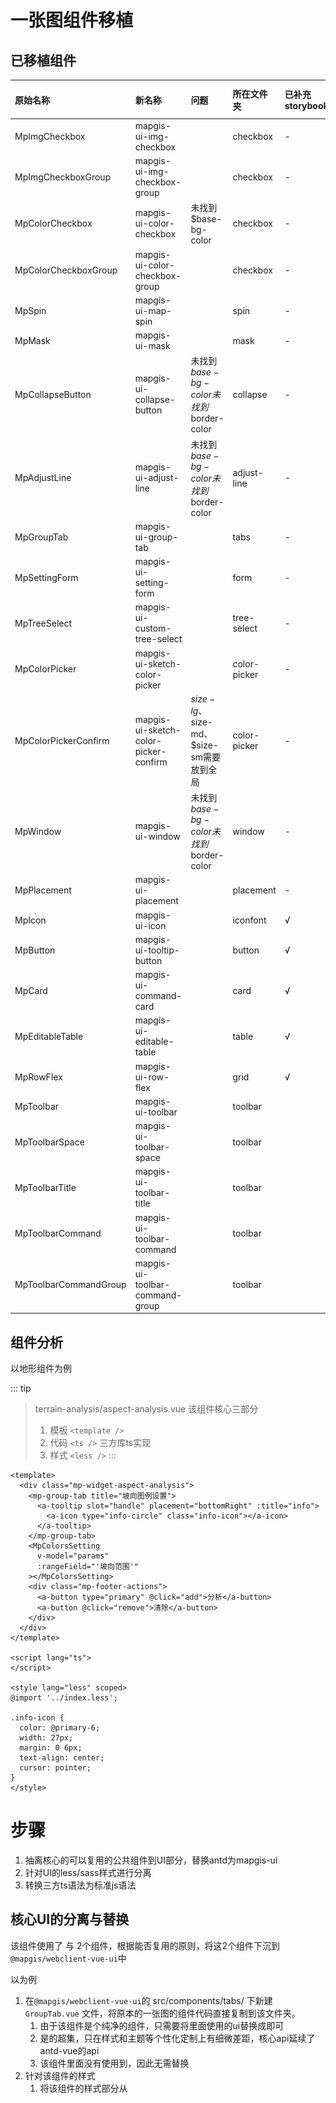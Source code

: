 # 一张图组件移植


## 已移植组件
| 原始名称              | 新名称                                | 问题                                     | 所在文件夹   | 已补充storybook | 涉及a-icon |
| :-------------------- | :------------------------------------ | :--------------------------------------- | :----------- | :-------- | :--------- |
| MpImgCheckbox         | mapgis-ui-img-checkbox                |                                          | checkbox     | -         | √          |
| MpImgCheckboxGroup    | mapgis-ui-img-checkbox-group          |                                          | checkbox     | -         |            |
| MpColorCheckbox       | mapgis-ui-color-checkbox              | 未找到$base-bg-color                     | checkbox     | -         | √          |
| MpColorCheckboxGroup  | mapgis-ui-color-checkbox-group        |                                          | checkbox     | -         |            |
| MpSpin                | mapgis-ui-map-spin                    |                                          | spin         | -         |            |
| MpMask                | mapgis-ui-mask                        |                                          | mask         | -         |            |
| MpCollapseButton      | mapgis-ui-collapse-button             | 未找到$base-bg-color未找到$border-color  | collapse     | -         | √          |
| MpAdjustLine          | mapgis-ui-adjust-line                 | 未找到$base-bg-color未找到$border-color  | adjust-line  | -         |            |
| MpGroupTab            | mapgis-ui-group-tab                   |                                          | tabs         | -         |            |
| MpSettingForm         | mapgis-ui-setting-form                | | form         | -         |            |
| MpTreeSelect          | mapgis-ui-custom-tree-select          |                                          | tree-select  | -         | √          |
| MpColorPicker         | mapgis-ui-sketch-color-picker         |                                          | color-picker | -         |            |
| MpColorPickerConfirm  | mapgis-ui-sketch-color-picker-confirm | $size-lg、$size-md、$size-sm需要放到全局 | color-picker | -         |            |
| MpWindow              | mapgis-ui-window                      | 未找到$base-bg-color未找到$border-color  | window       | -         | √          |
| MpPlacement           | mapgis-ui-placement                   |                                          | placement    | -         |            |
| MpIcon                | mapgis-ui-icon                        |                                          | iconfont     | √         |            |
| MpButton              | mapgis-ui-tooltip-button              |                                          | button       | √         |            |
| MpCard                | mapgis-ui-command-card                |                                          | card         | √         |            |
| MpEditableTable       | mapgis-ui-editable-table              |                                          | table        | √         | √          |
| MpRowFlex             | mapgis-ui-row-flex                    |                                          | grid         | √         |            |
| MpToolbar             | mapgis-ui-toolbar                     |                                          | toolbar      |           |            |
| MpToolbarSpace        | mapgis-ui-toolbar-space               |                                          | toolbar      |           |            |
| MpToolbarTitle        | mapgis-ui-toolbar-title               |                                          | toolbar      |           |            |
| MpToolbarCommand      | mapgis-ui-toolbar-command             |                                          | toolbar      |           | √          |
| MpToolbarCommandGroup | mapgis-ui-toolbar-command-group       |                                          | toolbar      |           |            |












## 组件分析

以地形组件为例

::: tip
> terrain-analysis/aspect-analysis.vue
> 该组件核心三部分
>   1. 模板 `<template />`
>   2. 代码 `<ts />` 三方库ts实现
>   3. 样式 `<less />`
:::

``` vue
<template>
  <div class="mp-widget-aspect-analysis">
    <mp-group-tab title="坡向图例设置">
      <a-tooltip slot="handle" placement="bottomRight" :title="info">
        <a-icon type="info-circle" class="info-icon"></a-icon>
      </a-tooltip>
    </mp-group-tab>
    <MpColorsSetting
      v-model="params"
      :rangeField="'坡向范围'"
    ></MpColorsSetting>
    <div class="mp-footer-actions">
      <a-button type="primary" @click="add">分析</a-button>
      <a-button @click="remove">清除</a-button>
    </div>
  </div>
</template>

<script lang="ts">
</script>

<style lang="less" scoped>
@import '../index.less';

.info-icon {
  color: @primary-6;
  width: 27px;
  margin: 0 6px;
  text-align: center;
  cursor: pointer;
}
</style>
```

# 步骤

1. 抽离核心的可以复用的公共组件到UI部分，替换antd为mapgis-ui
2. 针对UI的less/sass样式进行分离
3. 转换三方ts语法为标准js语法


## 核心UI的分离与替换
该组件使用了<mp-group-tab /> 与 <MpColorsSetting /> 2个组件，根据能否复用的原则，将这2个组件下沉到`@mapgis/webclient-vue-ui`中

以<mp-group-tab />为例
1. 在`@mapgis/webclient-vue-ui`的 src/components/tabs/ 下新建`GroupTab.vue` 文件，将原本的一张图的组件代码直接复制到该文件夹。
   1. 由于该组件是个纯净的组件，只需要将里面使用<a-xxx />的ui替换成<mapgis-ui-xxx />即可
   2. <mapgis-ui- />是<a-xxx />的超集，只在样式和主题等个性化定制上有细微差距，核心api延续了antd-vue的api
   3. 该组件里面没有使用到<a-xxx />，因此无需替换
2. 针对该组件的样式
   1. 将该组件的样式部分从<style />里面单独的剥离到当前目录的`style/tabs.scss`目录下
   2. 2种方式移植，第一种是最暴力的方式，直接将整个样式移植到tabs.scss的最尾部 ![less2scss](./img/less2scss.png)
   3. 对比上图发先，其中有2种颜色是没有找到的，优先去寻找`ui\src\util\style\theme\theme.scss` 看看有没有 ，我对比了一张图的theme.less 里面是400多的变量，mapgis-ui-是777个变量，绝大部分都囊括了一张图的样式
   4. 将上面的@primary-color; @heading-color; 替换成  $primary-color; $heading-color; 即可
   5. 具体的语法替换规则 请查看 [less => scss章节](/style/css/less2scss.md)
   6. 如果是新建的scss样式，不要忘记向`ui\src\style.scss`下增加该样式
    ``` scss
    /* MapGIS Design Mapbox Base*/
    @import "./components/map/style/map.scss";
    ```
3. 替换后将 <mp-group-tab title="坡向图例设置" /> 修改为 <mapgis-ui-group-tab title="坡向图例设置" />



## 样式移植

> 样式是最独立的，从优先级和影响性上是相对最小的。因此先将样式移植。请查看 [less => scss章节](/style/css/less2scss.md)
   
以下面为例，
``` vue
<style lang="less" scoped>
// 这一行对应的是基础的样式依赖，可以人为是类似引入一些基本的全局样式变量
@import '../index.less';

.info-icon {
  color: @primary-6;  // 此处的@primary-6就来自于上面的 ../index.less的定义或者是lessOptions里面的配置项
  width: 27px;
  margin: 0 6px;
  text-align: center;
  cursor: pointer;
}
</style>
```

::: tip
强烈建议将样式，尤其是需要跟随主题切换的样式放到ui的scss中
:::

## 功能移植
功能移植分2大类： 
1. 混入的分离
2. 纯组件的分离

### 分离-混入
``` js
 class MpAspectAnalysis extends Mixins(WidgetMixin) {
  onActive() {
    const { viewer } = this.webGlobe
    if (viewer.scene.globe.enableLighting && viewer.scene.brightness) {
      this.brightnessEnabled = true
    }
  }

  // 微件失活时
  onDeActive() {
    this.remove()
  }
 }
```

::: warning
由于WidgetMixin是waf提供的混入，因此不继续处理该混入，而是直接将该组件变成一个纯净的功能组件。
:::

将ts处理成js的语法后
``` vue
<script>
export default {
  name: "mapgis-3d-analysis-aspect",
}
</script>
```

原来的一张图的使用方式就变成了 
``` vue
<template>
  <mapgis-3d-analysis-aspect ref="aspect" />
</template>
<script lang="ts">
class MpAspectAnalysis extends Mixins(WidgetMixin) {
  onActive() {
    this.$refs.aspect.active()
  }
  onDeActive() {
    this.$refs.aspect.remove()
  }
 }
</script>
```

### 分离-功能
优先参考  @mapgis/webclient-vue-cesium 帮助文档的-创建插件组件章节
1. 生命周期-创建
   1. 原来的创建方式
      ``` js
      created() {
        window.AspectAnalyzeManage = {
          drawElement: null,
          aspectAnalysis: null
        };
      },
      ``` 
   2. 新的创建方式
      ``` js
      async createCesiumObject() {
      const { baseUrl, options } = this;
      // 如果需要创建Cesium的对象或者数据源就创建
      // return new Cesium.GeoJsonDataSource.load(...props, options);
      // 没有就返回一个空的Promise，方便后面实现业务逻辑
      return new Promise(
        resolve => {
          resolve();
        },
        reject => {}
      );
    },
    ```
2. 生命周期-添加
      ``` js
      mount() {
        const { webGlobe, CesiumZondy, vueKey, vueIndex } = this;
        const { viewer } = webGlobe;
        const vm = this;
        let promise = this.createCesiumObject();
        promise.then(function(dataSource) {
          vm.$emit("load", { component: this });
          CesiumZondy.AspectAnalysisManager.addSource( vueKey, vueIndex,
            dataSource,
            {
              drawElement: null,
              aspectAnalysis: null
            }
          );
        });
    },
    ```
3. 生命周期-删除
    ``` js
    unmount() {
      let { CesiumZondy, vueKey, vueIndex } = this;
      let find = CesiumZondy.AspectAnalysisManager.findSource(vueKey, vueIndex);
      if (find) { // 释放业务逻辑}
      CesiumZondy.AspectAnalysisManager.deleteSource(vueKey, vueIndex);
      this.$emit("unload", this);
    },
    ```
4. 生命周期-修改
    ``` js
    update() {
        let { CesiumZondy, vueKey, vueIndex } = this;
        let find = CesiumZondy.AspectAnalysisManager.changeOptions(vueKey, vueIndex);
    }
    ```

